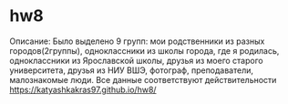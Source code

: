 # hw8
Описание: Было выделено 9 групп: мои родственники из разных городов(2группы), одноклассники из школы города, где я родилась, одноклассники из Ярославской школы, друзья из моего старого университета, друзья из НИУ ВШЭ, фотограф, преподаватели, малознакомые люди. Все данные соответствуют действительности
https://katyashkakras97.github.io/hw8/
